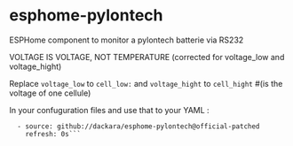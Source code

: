 # esphome-pylontech
ESPHome component to monitor a pylontech batterie via RS232

VOLTAGE IS VOLTAGE, NOT TEMPERATURE (corrected for voltage_low and voltage_hight)

Replace `voltage_low` to `cell_low:` and `voltage_hight` to `cell_hight`   #(is the voltage of one cellule)

 In your confuguration files and use that to your YAML :

```external_components:
  - source: github://dackara/esphome-pylontech@official-patched
    refresh: 0s```
